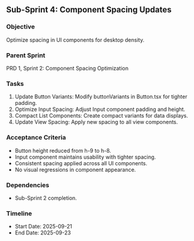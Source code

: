 ## Sub-Sprint 4: Component Spacing Updates

### Objective
Optimize spacing in UI components for desktop density.

### Parent Sprint
PRD 1, Sprint 2: Component Spacing Optimization

### Tasks
1. Update Button Variants: Modify buttonVariants in Button.tsx for tighter padding.
2. Optimize Input Spacing: Adjust Input component padding and height.
3. Compact List Components: Create compact variants for data displays.
4. Update View Spacing: Apply new spacing to all view components.

### Acceptance Criteria
- Button height reduced from h-9 to h-8.
- Input component maintains usability with tighter spacing.
- Consistent spacing applied across all UI components.
- No visual regressions in component appearance.

### Dependencies
- Sub-Sprint 2 completion.

### Timeline
- Start Date: 2025-09-21
- End Date: 2025-09-23

